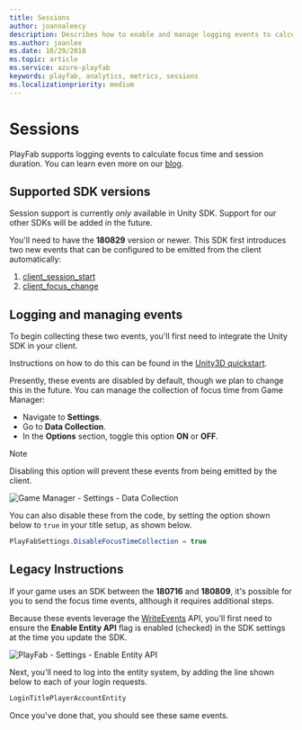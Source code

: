 ```yaml
---
title: Sessions
author: joannaleecy
description: Describes how to enable and manage logging events to calculate Focus Time and Session Duration.
ms.author: joanlee
ms.date: 10/29/2018
ms.topic: article
ms.service: azure-playfab
keywords: playfab, analytics, metrics, sessions
ms.localizationpriority: medium
---
```


# Sessions

PlayFab supports logging events to calculate focus time and session duration. You can learn even more on our [blog](https://blog.playfab.com/blog/sessions-preview-is-live).

## Supported SDK versions

Session support is currently *only* available in Unity SDK. Support for our other SDKs will be added in the future.

You'll need to have the **180829** version or newer. This SDK first introduces two new events that can be configured to be emitted from the client automatically:

1. [client_session_start](../../../api-references/events/client-session-start.md)
2. [client_focus_change](../../../api-references/events/client-focus-change.md)

## Logging and managing events

To begin collecting these two events, you'll first need to integrate the Unity SDK in your client.

Instructions on how to do this can be found in the [Unity3D quickstart](../../../sdks/unity3d/quickstart.md).

Presently, these events are disabled by default, though we plan to change this in the future. You can manage the collection of focus time from Game Manager:

- Navigate to **Settings**.
- Go to **Data Collection**.
- In the **Options** section, toggle this option **ON** or **OFF**.

> [!NOTE]
> Disabling this option will prevent these events from being emitted by the client.

![Game Manager - Settings - Data Collection](media/tutorials/game-manager-settings-data-collection.png)  

You can also disable these from the code, by setting the option shown below to `true` in your title setup, as shown below.

```csharp
PlayFabSettings.DisableFocusTimeCollection = true
```

## Legacy Instructions

If your game uses an SDK between the **180716** and **180809**, it's possible for you to send the focus time events, although it requires additional steps.

Because these events leverage the [WriteEvents](xref:titleid.playfabapi.com.events.playstreamevents.writeevents) API, you'll first need to ensure the **Enable Entity API** flag is enabled (checked) in the SDK settings at the time you update the SDK.

![PlayFab - Settings - Enable Entity API](media/tutorials/playfab-settings-enable-entity-api.png)  

Next, you'll need to log into the entity system, by adding the line shown below to each of your login requests.

```csharp
LoginTitlePlayerAccountEntity
```

Once you've done that, you should see these same events.
